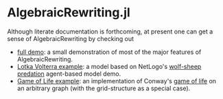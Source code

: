# AlgebraicRewriting.jl

Although literate documentation is forthcoming, at present one can get a sense 
of AlgebraicRewriting by checking out

- [full demo](full_demo.jl): a small demonstration of most of the major features 
  of AlgebraicRewriting.
- [Lotka Volterra example](lotka_volterra.jl): a model based 
  on NetLogo's [wolf-sheep predation](http://ccl.northwestern.edu/netlogo/models/WolfSheepPredation) agent-based model demo.
- [Game of Life example](GameOfLife.jl): an implementation of Conway's 
  [game of life](https://en.wikipedia.org/wiki/Conway%27s_Game_of_Life) on an 
  arbitrary graph (with the grid-structure as a special case).